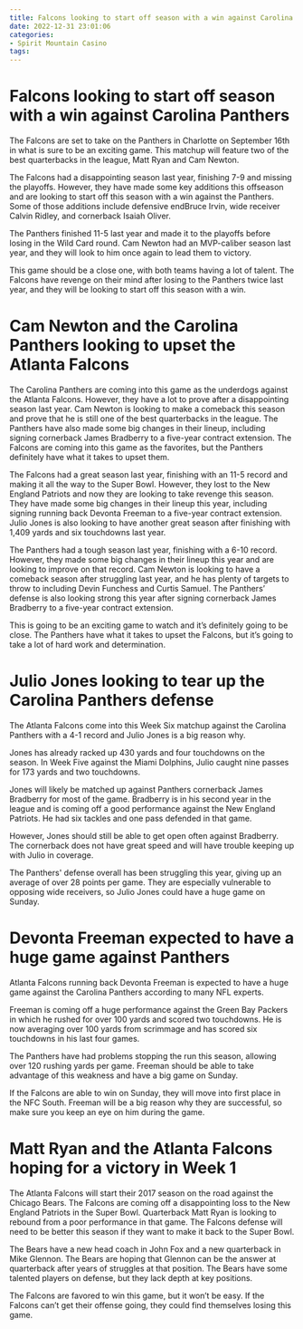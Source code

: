 ```yaml
---
title: Falcons looking to start off season with a win against Carolina Panthers
date: 2022-12-31 23:01:06
categories:
- Spirit Mountain Casino
tags:
---
```



#  Falcons looking to start off season with a win against Carolina Panthers

The Falcons are set to take on the Panthers in Charlotte on September 16th in what is sure to be an exciting game. This matchup will feature two of the best quarterbacks in the league, Matt Ryan and Cam Newton.

The Falcons had a disappointing season last year, finishing 7-9 and missing the playoffs. However, they have made some key additions this offseason and are looking to start off this season with a win against the Panthers. Some of those additions include defensive endBruce Irvin, wide receiver Calvin Ridley, and cornerback Isaiah Oliver.

The Panthers finished 11-5 last year and made it to the playoffs before losing in the Wild Card round. Cam Newton had an MVP-caliber season last year, and they will look to him once again to lead them to victory.

This game should be a close one, with both teams having a lot of talent. The Falcons have revenge on their mind after losing to the Panthers twice last year, and they will be looking to start off this season with a win.

#  Cam Newton and the Carolina Panthers looking to upset the Atlanta Falcons

The Carolina Panthers are coming into this game as the underdogs against the Atlanta Falcons. However, they have a lot to prove after a disappointing season last year. Cam Newton is looking to make a comeback this season and prove that he is still one of the best quarterbacks in the league. The Panthers have also made some big changes in their lineup, including signing cornerback James Bradberry to a five-year contract extension. The Falcons are coming into this game as the favorites, but the Panthers definitely have what it takes to upset them.

The Falcons had a great season last year, finishing with an 11-5 record and making it all the way to the Super Bowl. However, they lost to the New England Patriots and now they are looking to take revenge this season. They have made some big changes in their lineup this year, including signing running back Devonta Freeman to a five-year contract extension. Julio Jones is also looking to have another great season after finishing with 1,409 yards and six touchdowns last year.

The Panthers had a tough season last year, finishing with a 6-10 record. However, they made some big changes in their lineup this year and are looking to improve on that record. Cam Newton is looking to have a comeback season after struggling last year, and he has plenty of targets to throw to including Devin Funchess and Curtis Samuel. The Panthers’ defense is also looking strong this year after signing cornerback James Bradberry to a five-year contract extension.

This is going to be an exciting game to watch and it’s definitely going to be close. The Panthers have what it takes to upset the Falcons, but it’s going to take a lot of hard work and determination.

#  Julio Jones looking to tear up the Carolina Panthers defense

The Atlanta Falcons come into this Week Six matchup against the Carolina Panthers with a 4-1 record and Julio Jones is a big reason why.

Jones has already racked up 430 yards and four touchdowns on the season. In Week Five against the Miami Dolphins, Julio caught nine passes for 173 yards and two touchdowns.

Jones will likely be matched up against Panthers cornerback James Bradberry for most of the game. Bradberry is in his second year in the league and is coming off a good performance against the New England Patriots. He had six tackles and one pass defended in that game.

However, Jones should still be able to get open often against Bradberry. The cornerback does not have great speed and will have trouble keeping up with Julio in coverage.

The Panthers' defense overall has been struggling this year, giving up an average of over 28 points per game. They are especially vulnerable to opposing wide receivers, so Julio Jones could have a huge game on Sunday.

#  Devonta Freeman expected to have a huge game against Panthers

Atlanta Falcons running back Devonta Freeman is expected to have a huge game against the Carolina Panthers according to many NFL experts.

Freeman is coming off a huge performance against the Green Bay Packers in which he rushed for over 100 yards and scored two touchdowns. He is now averaging over 100 yards from scrimmage and has scored six touchdowns in his last four games.

The Panthers have had problems stopping the run this season, allowing over 120 rushing yards per game. Freeman should be able to take advantage of this weakness and have a big game on Sunday.

If the Falcons are able to win on Sunday, they will move into first place in the NFC South. Freeman will be a big reason why they are successful, so make sure you keep an eye on him during the game.

#  Matt Ryan and the Atlanta Falcons hoping for a victory in Week 1

The Atlanta Falcons will start their 2017 season on the road against the Chicago Bears. The Falcons are coming off a disappointing loss to the New England Patriots in the Super Bowl. Quarterback Matt Ryan is looking to rebound from a poor performance in that game. The Falcons defense will need to be better this season if they want to make it back to the Super Bowl.

The Bears have a new head coach in John Fox and a new quarterback in Mike Glennon. The Bears are hoping that Glennon can be the answer at quarterback after years of struggles at that position. The Bears have some talented players on defense, but they lack depth at key positions.

The Falcons are favored to win this game, but it won’t be easy. If the Falcons can’t get their offense going, they could find themselves losing this game.